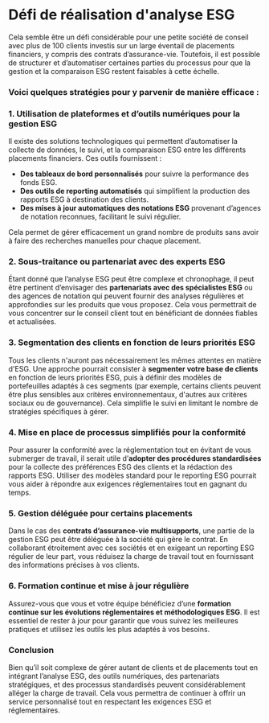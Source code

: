 # Défi de réalisation d'analyse ESG

Cela semble être un défi considérable pour une petite société de conseil avec plus de 100 clients investis sur un large éventail de placements financiers, y compris des contrats d’assurance-vie. Toutefois, il est possible de structurer et d’automatiser certaines parties du processus pour que la gestion et la comparaison ESG restent faisables à cette échelle.

### Voici quelques stratégies pour y parvenir de manière efficace :

### 1. **Utilisation de plateformes et d’outils numériques pour la gestion ESG**

Il existe des solutions technologiques qui permettent d’automatiser la collecte de données, le suivi, et la comparaison ESG entre les différents placements financiers. Ces outils fournissent :

   - **Des tableaux de bord personnalisés** pour suivre la performance des fonds ESG.
   - **Des outils de reporting automatisés** qui simplifient la production des rapports ESG à destination des clients.
   - **Des mises à jour automatiques des notations ESG** provenant d’agences de notation reconnues, facilitant le suivi régulier.

Cela permet de gérer efficacement un grand nombre de produits sans avoir à faire des recherches manuelles pour chaque placement.

### 2. **Sous-traitance ou partenariat avec des experts ESG**

Étant donné que l’analyse ESG peut être complexe et chronophage, il peut être pertinent d’envisager des **partenariats avec des spécialistes ESG** ou des agences de notation qui peuvent fournir des analyses régulières et approfondies sur les produits que vous proposez. Cela vous permettrait de vous concentrer sur le conseil client tout en bénéficiant de données fiables et actualisées.

### 3. **Segmentation des clients en fonction de leurs priorités ESG**

Tous les clients n'auront pas nécessairement les mêmes attentes en matière d'ESG. Une approche pourrait consister à **segmenter votre base de clients** en fonction de leurs priorités ESG, puis à définir des modèles de portefeuilles adaptés à ces segments (par exemple, certains clients peuvent être plus sensibles aux critères environnementaux, d'autres aux critères sociaux ou de gouvernance). Cela simplifie le suivi en limitant le nombre de stratégies spécifiques à gérer.

### 4. **Mise en place de processus simplifiés pour la conformité**

Pour assurer la conformité avec la réglementation tout en évitant de vous submerger de travail, il serait utile d’**adopter des procédures standardisées** pour la collecte des préférences ESG des clients et la rédaction des rapports ESG. Utiliser des modèles standard pour le reporting ESG pourrait vous aider à répondre aux exigences réglementaires tout en gagnant du temps.

### 5. **Gestion déléguée pour certains placements**

Dans le cas des **contrats d’assurance-vie multisupports**, une partie de la gestion ESG peut être déléguée à la société qui gère le contrat. En collaborant étroitement avec ces sociétés et en exigeant un reporting ESG régulier de leur part, vous réduisez la charge de travail tout en fournissant des informations précises à vos clients.

### 6. **Formation continue et mise à jour régulière**

Assurez-vous que vous et votre équipe bénéficiez d’une **formation continue sur les évolutions réglementaires et méthodologiques ESG**. Il est essentiel de rester à jour pour garantir que vous suivez les meilleures pratiques et utilisez les outils les plus adaptés à vos besoins.

### Conclusion

Bien qu’il soit complexe de gérer autant de clients et de placements tout en intégrant l’analyse ESG, des outils numériques, des partenariats stratégiques, et des processus standardisés peuvent considérablement alléger la charge de travail. Cela vous permettra de continuer à offrir un service personnalisé tout en respectant les exigences ESG et réglementaires.
